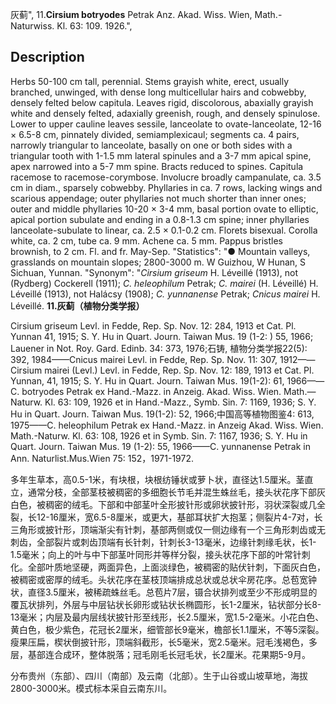 灰蓟",
11.**Cirsium botryodes** Petrak Anz. Akad. Wiss. Wien, Math.-Naturwiss. Kl. 63: 109. 1926.",

## Description
Herbs 50-100 cm tall, perennial. Stems grayish white, erect, usually branched, unwinged, with dense long multicellular hairs and cobwebby, densely felted below capitula. Leaves rigid, discolorous, abaxially grayish white and densely felted, adaxially greenish, rough, and densely spinulose. Lower to upper cauline leaves sessile, lanceolate to ovate-lanceolate, 12-16 × 6.5-8 cm, pinnately divided, semiamplexicaul; segments ca. 4 pairs, narrowly triangular to lanceolate, basally on one or both sides with a triangular tooth with 1-1.5 mm lateral spinules and a 3-7 mm apical spine, apex narrowed into a 5-7 mm spine. Bracts reduced to spines. Capitula racemose to racemose-corymbose. Involucre broadly campanulate, ca. 3.5 cm in diam., sparsely cobwebby. Phyllaries in ca. 7 rows, lacking wings and scarious appendage; outer phyllaries not much shorter than inner ones; outer and middle phyllaries 10-20 × 3-4 mm, basal portion ovate to elliptic, apical portion subulate and ending in a 0.8-1.3 cm spine; inner phyllaries lanceolate-subulate to linear, ca. 2.5 × 0.1-0.2 cm. Florets bisexual. Corolla white, ca. 2 cm, tube ca. 9 mm. Achene ca. 5 mm. Pappus bristles brownish, to 2 cm. Fl. and fr. May-Sep.
  "Statistics": "● Mountain valleys, grasslands on mountain slopes; 2800-3000 m. W Guizhou, W Hunan, S Sichuan, Yunnan.
  "Synonym": "*Cirsium griseum* H. Léveillé (1913), not (Rydberg) Cockerell (1911); *C. heleophilum* Petrak; *C. mairei* (H. Léveillé) H. Léveillé (1913), not Halácsy (1908); *C. yunnanense* Petrak; *Cnicus mairei* H. Léveillé.
**11.灰蓟（植物分类学报）**

Cirsium griseum Levl. in Fedde, Rep. Sp. Nov. 12: 284, 1913 et Cat. Pl. Yunnan 41, 1915; S. Y. Hu in Quart. Journ. Taiwan Mus. 19 (1-2: ) 55, 1966; Lauener in Not. Roy. Gard. Edinb. 34: 373, 1976;石铸, 植物分类学报22(5): 392, 1984——Cnicus mairei Levl. in Fedde, Rep. Sp. Nov. 11: 307, 1912——Cirsium mairei (Levl.) Levl. in Fedde, Rep. Sp. Nov. 12: 189, 1913 et Cat. Pl. Yunnan, 41, 1915; S. Y. Hu in Quart. Journ. Taiwan Mus. 19(1-2): 61, 1966——C. botryodes Petrak ex Hand.-Mazz. in Anzeig. Akad. Wiss. Wien. Math.—Naturw. Kl. 63: 109, 1926 et in Hand.-Mazz., Symb. Sin. 7: 1169, 1936; S. Y. Hu in Quart. Journ. Taiwan Mus. 19(1-2): 52, 1966;中国高等植物图鉴4: 613, 1975——C. heleophilum Petrak ex Hand.-Mazz. in Anzeig Akad. Wiss. Wien. Math.-Naturw. Kl. 63: 108, 1926 et in Symb. Sin. 7: 1167, 1936; S. Y. Hu in Quart. Journ. Taiwan Mus. 19 (1-2): 55, 1966——C. yunnanense Petrak in Ann. Naturlist.Mus.Wien 75: 152，1971-1972.

多年生草本，高0.5-1米，有块根，块根纺锤状或萝卜状，直径达1.5厘米。茎直立，通常分枝，全部茎枝被稠密的多细胞长节毛并混生蛛丝毛，接头状花序下部灰白色，被稠密的绒毛。下部和中部茎叶全形披针形或卵状披针形，羽状深裂或几全裂，长12-16厘米，宽6.5-8厘米，或更大，基部耳状扩大抱茎；侧裂片4-7对，长三角形或披针形，顶端渐尖有针刺，基部两侧或仅一侧边缘有一个三角形刺齿或无刺齿，全部裂片或刺齿顶端有长针刺，针刺长3-13毫米，边缘针刺缘毛状，长1-1.5毫米；向上的叶与中下部茎叶同形并等样分裂，接头状花序下部的叶常针刺化。全部叶质地坚硬，两面异色，上面淡绿色，被稠密的贴伏针刺，下面灰白色，被稠密或密厚的绒毛。头状花序在茎枝顶端排成总状或总状伞房花序。总苞宽钟状，直径3.5厘米，被稀疏蛛丝毛。总苞片7层，镊合状排列或至少不形成明显的覆瓦状排列，外层与中层钻状长卵形或钻状长椭圆形，长1-2厘米，钻状部分长8-13毫米；内层及最内层线状披针形至线形，长2.5厘米，宽1.5-2毫米。小花白色、黄白色，极少紫色，花冠长2厘米，细管部长9毫米，檐部长1.1厘米，不等5深裂。瘦果压扁，楔状倒披针形，顶端斜截形，长5毫米，宽2.5毫米。冠毛浅褐色，多层，基部连合成环，整体脱落；冠毛刚毛长冠毛状，长2厘米。花果期5-9月。

分布贵州（东部）、四川（南部）及云南（北部）。生于山谷或山坡草地，海拔2800-3000米。模式标本采自云南东川。

